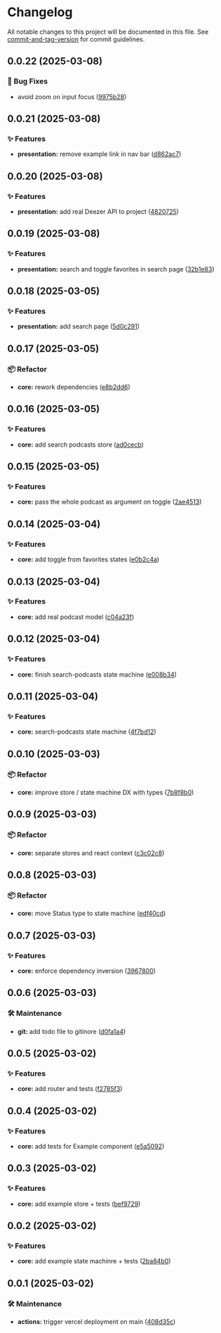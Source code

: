 # Changelog

All notable changes to this project will be documented in this file. See [commit-and-tag-version](https://github.com/absolute-version/commit-and-tag-version) for commit guidelines.

## 0.0.22 (2025-03-08)


### 🐛 Bug Fixes

* avoid zoom on input focus ([9975b28](https://github.com/dimitrilahaye/deezer-podcasts-manager/commit/9975b28024f43c9c8ea198bfe0b9a54f4150f7fe))

## 0.0.21 (2025-03-08)


### ✨ Features

* **presentation:** remove example link in nav bar ([d862ac7](https://github.com/dimitrilahaye/deezer-podcasts-manager/commit/d862ac7d2f66806ab61590e218b51e810639122b))

## 0.0.20 (2025-03-08)


### ✨ Features

* **presentation:** add real Deezer API to project ([4820725](https://github.com/dimitrilahaye/deezer-podcasts-manager/commit/482072595467e44eb48b06154131c36da7202eff))

## 0.0.19 (2025-03-08)


### ✨ Features

* **presentation:** search and toggle favorites in search page ([32b1e83](https://github.com/dimitrilahaye/deezer-podcasts-manager/commit/32b1e83dac88c246d6768a6ee846beb7d0ed3c37))

## 0.0.18 (2025-03-05)


### ✨ Features

* **presentation:** add search page ([5d0c291](https://github.com/dimitrilahaye/deezer-podcasts-manager/commit/5d0c29199923e429c1c8c5a87347fe949ed8fb3d))

## 0.0.17 (2025-03-05)


### 📦 Refactor

* **core:** rework dependencies ([e8b2dd6](https://github.com/dimitrilahaye/deezer-podcasts-manager/commit/e8b2dd69ae09a51aaf9a0d4ab423d6e7af91fdbe))

## 0.0.16 (2025-03-05)


### ✨ Features

* **core:** add search podcasts store ([ad0cecb](https://github.com/dimitrilahaye/deezer-podcasts-manager/commit/ad0cecbaaf938746683911e27b75a8cc93f4e4b9))

## 0.0.15 (2025-03-05)


### ✨ Features

* **core:** pass the whole podcast as argument on toggle ([2ae4513](https://github.com/dimitrilahaye/deezer-podcasts-manager/commit/2ae4513065335979a55de34846e5dce94b9a01de))

## 0.0.14 (2025-03-04)


### ✨ Features

* **core:** add toggle from favorites states ([e0b2c4a](https://github.com/dimitrilahaye/deezer-podcasts-manager/commit/e0b2c4a66b9b3b2ac77ff8885e9f2c74ef3157f2))

## 0.0.13 (2025-03-04)


### ✨ Features

* **core:** add real podcast model ([c04a23f](https://github.com/dimitrilahaye/deezer-podcasts-manager/commit/c04a23fdc174123f0aabe547b52011ae8b453e11))

## 0.0.12 (2025-03-04)


### ✨ Features

* **core:** finish search-podcasts state machine ([e008b34](https://github.com/dimitrilahaye/deezer-podcasts-manager/commit/e008b3429389b5b31a1b1b9bd62c512dda0d38a5))

## 0.0.11 (2025-03-04)


### ✨ Features

* **core:** search-podcasts state machine ([4f7bd12](https://github.com/dimitrilahaye/deezer-podcasts-manager/commit/4f7bd128ad636058c7ef94a7ec4a53be2db2fe7f))

## 0.0.10 (2025-03-03)


### 📦 Refactor

* **core:** improve store / state machine DX with types ([7b8f8b0](https://github.com/dimitrilahaye/deezer-podcasts-manager/commit/7b8f8b0bd54740e2852a418f631a3db5e8e6c7f8))

## 0.0.9 (2025-03-03)


### 📦 Refactor

* **core:** separate stores and react context ([c3c02c8](https://github.com/dimitrilahaye/deezer-podcasts-manager/commit/c3c02c8931e574705511a1bbffbeeb9c9aa5052c))

## 0.0.8 (2025-03-03)


### 📦 Refactor

* **core:** move Status type to state machine ([edf40cd](https://github.com/dimitrilahaye/deezer-podcasts-manager/commit/edf40cdb0ba17250558f72e93612406c74b7a7b8))

## 0.0.7 (2025-03-03)


### ✨ Features

* **core:** enforce dependency inversion ([3967800](https://github.com/dimitrilahaye/deezer-podcasts-manager/commit/3967800ba61094ac3c39694c1abb19df5bca997d))

## 0.0.6 (2025-03-03)


### 🛠️ Maintenance

* **git:** add todo file to gitinore ([d0fa1a4](https://github.com/dimitrilahaye/deezer-podcasts-manager/commit/d0fa1a4ebf6dfff5d8dc25942c76f7ae06310c4c))

## 0.0.5 (2025-03-02)


### ✨ Features

* **core:** add router and tests ([f2785f3](https://github.com/dimitrilahaye/deezer-podcasts-manager/commit/f2785f3c709e294aea355fc0dff21c81c77c8aa2))

## 0.0.4 (2025-03-02)


### ✨ Features

* **core:** add tests for Example component ([e5a5092](https://github.com/dimitrilahaye/deezer-podcasts-manager/commit/e5a5092221cb28f5a3dd416a803c70becc1a09a1))

## 0.0.3 (2025-03-02)


### ✨ Features

* **core:** add example store + tests ([bef9729](https://github.com/dimitrilahaye/deezer-podcasts-manager/commit/bef972999557ae6981713b3c2a007de529665116))

## 0.0.2 (2025-03-02)


### ✨ Features

* **core:** add example state machinre + tests ([2ba84b0](https://github.com/dimitrilahaye/deezer-podcasts-manager/commit/2ba84b0d8e388aea7788e286f84c3d5d82f9ed00))

## 0.0.1 (2025-03-02)


### 🛠️ Maintenance

* **actions:** trigger vercel deployment on main ([408d35c](https://github.com/dimitrilahaye/deezer-podcasts-manager/commit/408d35c6f9cdf19da4b15e4c9bed44622f44cb31))
